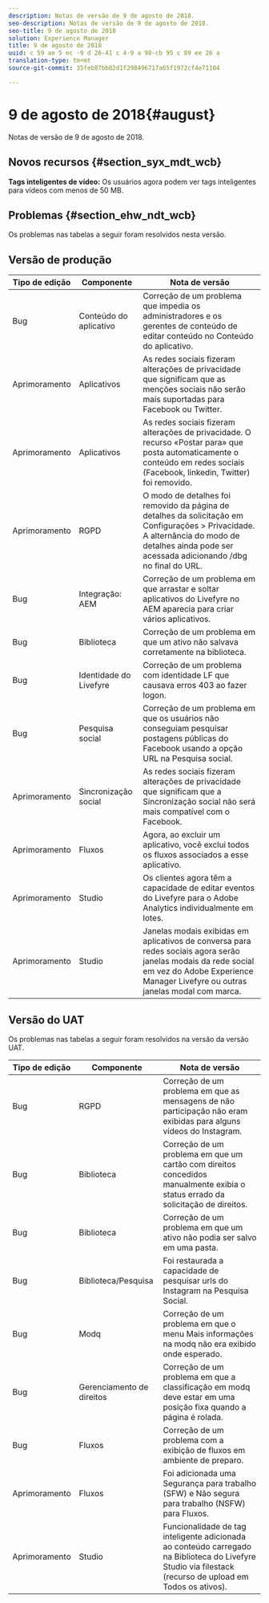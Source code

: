 ```yaml
---
description: Notas de versão de 9 de agosto de 2018.
seo-description: Notas de versão de 9 de agosto de 2018.
seo-title: 9 de agosto de 2018
solution: Experience Manager
title: 9 de agosto de 2018
uuid: c 59 ae 5 ec -9 d 26-41 c 4-9 a 98-cb 95 c 89 ee 26 a
translation-type: tm+mt
source-git-commit: 35feb87bb82d1f298496717a65f1972cf4e71104

---
```



# 9 de agosto de 2018{#august}

Notas de versão de 9 de agosto de 2018.

## Novos recursos {#section_syx_mdt_wcb}

**Tags inteligentes de vídeo:** Os usuários agora podem ver tags inteligentes para vídeos com menos de 50 MB.

## Problemas {#section_ehw_ndt_wcb}

Os problemas nas tabelas a seguir foram resolvidos nesta versão.

## Versão de produção

| **Tipo de edição** | **Componente** | **Nota de versão** |
|---|---|---|
| Bug | Conteúdo do aplicativo | Correção de um problema que impedia os administradores e os gerentes de conteúdo de editar conteúdo no Conteúdo do aplicativo. |
| Aprimoramento | Aplicativos | As redes sociais fizeram alterações de privacidade que significam que as menções sociais não serão mais suportadas para Facebook ou Twitter. |
| Aprimoramento | Aplicativos | As redes sociais fizeram alterações de privacidade. O recurso «Postar para» que posta automaticamente o conteúdo em redes sociais (Facebook, linkedin, Twitter) foi removido. |
| Aprimoramento | RGPD | O modo de detalhes foi removido da página de detalhes da solicitação em Configurações &gt; Privacidade. A alternância do modo de detalhes ainda pode ser acessada adicionando /dbg no final do URL. |
| Bug | Integração: AEM | Correção de um problema em que arrastar e soltar aplicativos do Livefyre no AEM aparecia para criar vários aplicativos. |
| Bug | Biblioteca | Correção de um problema em que um ativo não salvava corretamente na biblioteca. |
| Bug | Identidade do Livefyre | Correção de um problema com identidade LF que causava erros 403 ao fazer logon. |
| Bug | Pesquisa social | Correção de um problema em que os usuários não conseguiam pesquisar postagens públicas do Facebook usando a opção URL na Pesquisa social. |
| Aprimoramento | Sincronização social | As redes sociais fizeram alterações de privacidade que significam que a Sincronização social não será mais compatível com o Facebook. |
| Aprimoramento | Fluxos | Agora, ao excluir um aplicativo, você exclui todos os fluxos associados a esse aplicativo. |
| Aprimoramento | Studio | Os clientes agora têm a capacidade de editar eventos do Livefyre para o Adobe Analytics individualmente em lotes. |
| Aprimoramento | Studio | Janelas modais exibidas em aplicativos de conversa para redes sociais agora serão janelas modais da rede social em vez do Adobe Experience Manager Livefyre ou outras janelas modal com marca. |

## Versão do UAT

Os problemas nas tabelas a seguir foram resolvidos na versão da versão UAT.

| **Tipo de edição** | **Componente** | **Nota de versão** |
|---|---|---|
| Bug | RGPD | Correção de um problema em que as mensagens de não participação não eram exibidas para alguns vídeos do Instagram. |
| Bug | Biblioteca | Correção de um problema em que um cartão com direitos concedidos manualmente exibia o status errado da solicitação de direitos. |
| Bug | Biblioteca | Correção de um problema em que um ativo não podia ser salvo em uma pasta. |
| Bug | Biblioteca/Pesquisa | Foi restaurada a capacidade de pesquisar urls do Instagram na Pesquisa Social. |
| Bug | Modq | Correção de um problema em que o menu Mais informações na modq não era exibido onde esperado. |
| Bug | Gerenciamento de direitos | Correção de um problema em que a classificação em modq deve estar em uma posição fixa quando a página é rolada. |
| Bug | Fluxos | Correção de um problema com a exibição de fluxos em ambiente de preparo. |
| Aprimoramento | Fluxos | Foi adicionada uma Segurança para trabalho (SFW) e Não segura para trabalho (NSFW) para Fluxos. |
| Aprimoramento | Studio | Funcionalidade de tag inteligente adicionada ao conteúdo carregado na Biblioteca do Livefyre Studio via filestack (recurso de upload em Todos os ativos). |

